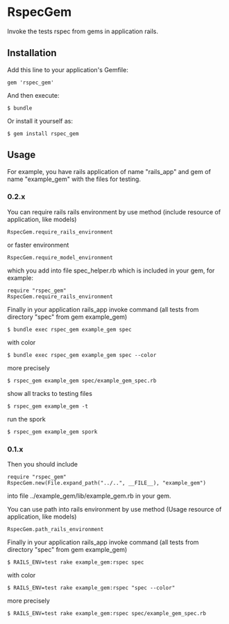 # RspecGem

   Invoke the tests rspec from gems in application rails.

## Installation

Add this line to your application's Gemfile:

    gem 'rspec_gem'

And then execute:

    $ bundle

Or install it yourself as:

    $ gem install rspec_gem

## Usage

For example, you have rails application of name "rails_app" and gem of name "example_gem" with the files for testing.

### 0.2.x

You can require rails rails environment by use method (include resource of application, like models)

    RspecGem.require_rails_environment

or faster environment

    RspecGem.require_model_environment

which you add into file spec_helper.rb which is included in your gem, for example:

    require "rspec_gem"
    RspecGem.require_rails_environment

Finally in your application rails_app invoke command (all tests from directory "spec" from gem example_gem)

    $ bundle exec rspec_gem example_gem spec

with color

    $ bundle exec rspec_gem example_gem spec --color

more precisely

    $ rspec_gem example_gem spec/example_gem_spec.rb

show all tracks to testing files

    $ rspec_gem example_gem -t

run the spork

    $ rspec_gem example_gem spork

### 0.1.x

Then you should include

    require "rspec_gem"
    RspecGem.new(File.expand_path("../..", __FILE__), "example_gem")

into file ../example_gem/lib/example_gem.rb in your gem.

You can use path into rails environment by use method (Usage resource of application, like models)

    RspecGem.path_rails_environment

Finally in your application rails_app invoke command (all tests from directory "spec" from gem example_gem)

    $ RAILS_ENV=test rake example_gem:rspec spec

with color

    $ RAILS_ENV=test rake example_gem:rspec "spec --color"

more precisely

    $ RAILS_ENV=test rake example_gem:rspec spec/example_gem_spec.rb
